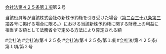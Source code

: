 [会社法第４２５条第１項](会社法＿＿＿＿第４２５条第１項)第２号

当該役員等が当該株式会社の新株予約権を引き受けた場合（[第二百三十八条第三項](会社法＿＿＿＿第２３８条第３項)各号に掲げる場合に限る。）における当該新株予約権に関する財産上の利益に相当する額として法務省令で定める方法により算定される額


#会社法
#会社法/第４２５条
#会社法/第４２５条/第１項
#会社法/第４２５条/第１項/第２号
